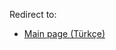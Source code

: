 Redirect to:

*   [Main page (Türkçe)](/index.php/Main_page_(T%C3%BCrk%C3%A7e) "Main page (Türkçe)")